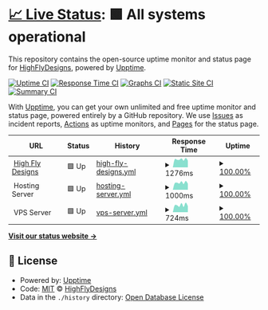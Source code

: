# [📈 Live Status](https://HighFlyDesigns.github.io/status): <!--live status--> **🟩 All systems operational**

This repository contains the open-source uptime monitor and status page for [HighFlyDesigns](https://HighFlyDesigns.github.io/status), powered by [Upptime](https://github.com/upptime/upptime).

[![Uptime CI](https://github.com/HighFlyDesigns/status/workflows/Uptime%20CI/badge.svg)](https://github.com/upptime/upptime/actions?query=workflow%3A%22Uptime+CI%22)
[![Response Time CI](https://github.com/HighFlyDesigns/status/workflows/Response%20Time%20CI/badge.svg)](https://github.com/upptime/upptime/actions?query=workflow%3A%22Response+Time+CI%22)
[![Graphs CI](https://github.com/HighFlyDesigns/status/workflows/Graphs%20CI/badge.svg)](https://github.com/upptime/upptime/actions?query=workflow%3A%22Graphs+CI%22)
[![Static Site CI](https://github.com/HighFlyDesigns/status/workflows/Static%20Site%20CI/badge.svg)](https://github.com/upptime/upptime/actions?query=workflow%3A%22Static+Site+CI%22)
[![Summary CI](https://github.com/HighFlyDesigns/status/workflows/Summary%20CI/badge.svg)](https://github.com/upptime/upptime/actions?query=workflow%3A%22Summary+CI%22)

With [Upptime](https://upptime.js.org), you can get your own unlimited and free uptime monitor and status page, powered entirely by a GitHub repository. We use [Issues](https://github.com/HighFlyDesigns/status/issues) as incident reports, [Actions](https://github.com/HighFlyDesigns/status/actions) as uptime monitors, and [Pages](https://HighFlyDesigns.github.io/status) for the status page.

<!--start: status pages-->
<!-- This summary is generated by Upptime (https://github.com/upptime/upptime) -->
<!-- Do not edit this manually, your changes will be overwritten -->
<!-- prettier-ignore -->
| URL | Status | History | Response Time | Uptime |
| --- | ------ | ------- | ------------- | ------ |
| <img alt="" src="https://favicons.githubusercontent.com/highflydesigns.com" height="13"> [High Fly Designs](https://highflydesigns.com) | 🟩 Up | [high-fly-designs.yml](https://github.com/HighFlyDesigns/status/commits/HEAD/history/high-fly-designs.yml) | <details><summary><img alt="Response time graph" src="./graphs/high-fly-designs/response-time-week.png" height="20"> 1276ms</summary><br><a href="https://status.highflydesigns.com/history/high-fly-designs"><img alt="Response time 1575" src="https://img.shields.io/endpoint?url=https%3A%2F%2Fraw.githubusercontent.com%2FHighFlyDesigns%2Fstatus%2FHEAD%2Fapi%2Fhigh-fly-designs%2Fresponse-time.json"></a><br><a href="https://status.highflydesigns.com/history/high-fly-designs"><img alt="24-hour response time 1529" src="https://img.shields.io/endpoint?url=https%3A%2F%2Fraw.githubusercontent.com%2FHighFlyDesigns%2Fstatus%2FHEAD%2Fapi%2Fhigh-fly-designs%2Fresponse-time-day.json"></a><br><a href="https://status.highflydesigns.com/history/high-fly-designs"><img alt="7-day response time 1276" src="https://img.shields.io/endpoint?url=https%3A%2F%2Fraw.githubusercontent.com%2FHighFlyDesigns%2Fstatus%2FHEAD%2Fapi%2Fhigh-fly-designs%2Fresponse-time-week.json"></a><br><a href="https://status.highflydesigns.com/history/high-fly-designs"><img alt="30-day response time 2007" src="https://img.shields.io/endpoint?url=https%3A%2F%2Fraw.githubusercontent.com%2FHighFlyDesigns%2Fstatus%2FHEAD%2Fapi%2Fhigh-fly-designs%2Fresponse-time-month.json"></a><br><a href="https://status.highflydesigns.com/history/high-fly-designs"><img alt="1-year response time 1652" src="https://img.shields.io/endpoint?url=https%3A%2F%2Fraw.githubusercontent.com%2FHighFlyDesigns%2Fstatus%2FHEAD%2Fapi%2Fhigh-fly-designs%2Fresponse-time-year.json"></a></details> | <details><summary><a href="https://status.highflydesigns.com/history/high-fly-designs">100.00%</a></summary><a href="https://status.highflydesigns.com/history/high-fly-designs"><img alt="All-time uptime 100.00%" src="https://img.shields.io/endpoint?url=https%3A%2F%2Fraw.githubusercontent.com%2FHighFlyDesigns%2Fstatus%2FHEAD%2Fapi%2Fhigh-fly-designs%2Fuptime.json"></a><br><a href="https://status.highflydesigns.com/history/high-fly-designs"><img alt="24-hour uptime 100.00%" src="https://img.shields.io/endpoint?url=https%3A%2F%2Fraw.githubusercontent.com%2FHighFlyDesigns%2Fstatus%2FHEAD%2Fapi%2Fhigh-fly-designs%2Fuptime-day.json"></a><br><a href="https://status.highflydesigns.com/history/high-fly-designs"><img alt="7-day uptime 100.00%" src="https://img.shields.io/endpoint?url=https%3A%2F%2Fraw.githubusercontent.com%2FHighFlyDesigns%2Fstatus%2FHEAD%2Fapi%2Fhigh-fly-designs%2Fuptime-week.json"></a><br><a href="https://status.highflydesigns.com/history/high-fly-designs"><img alt="30-day uptime 100.00%" src="https://img.shields.io/endpoint?url=https%3A%2F%2Fraw.githubusercontent.com%2FHighFlyDesigns%2Fstatus%2FHEAD%2Fapi%2Fhigh-fly-designs%2Fuptime-month.json"></a><br><a href="https://status.highflydesigns.com/history/high-fly-designs"><img alt="1-year uptime 100.00%" src="https://img.shields.io/endpoint?url=https%3A%2F%2Fraw.githubusercontent.com%2FHighFlyDesigns%2Fstatus%2FHEAD%2Fapi%2Fhigh-fly-designs%2Fuptime-year.json"></a></details>
| <img alt="" src="https://favicons.githubusercontent.com/null" height="13"> Hosting Server | 🟩 Up | [hosting-server.yml](https://github.com/HighFlyDesigns/status/commits/HEAD/history/hosting-server.yml) | <details><summary><img alt="Response time graph" src="./graphs/hosting-server/response-time-week.png" height="20"> 1000ms</summary><br><a href="https://status.highflydesigns.com/history/hosting-server"><img alt="Response time 987" src="https://img.shields.io/endpoint?url=https%3A%2F%2Fraw.githubusercontent.com%2FHighFlyDesigns%2Fstatus%2FHEAD%2Fapi%2Fhosting-server%2Fresponse-time.json"></a><br><a href="https://status.highflydesigns.com/history/hosting-server"><img alt="24-hour response time 1157" src="https://img.shields.io/endpoint?url=https%3A%2F%2Fraw.githubusercontent.com%2FHighFlyDesigns%2Fstatus%2FHEAD%2Fapi%2Fhosting-server%2Fresponse-time-day.json"></a><br><a href="https://status.highflydesigns.com/history/hosting-server"><img alt="7-day response time 1000" src="https://img.shields.io/endpoint?url=https%3A%2F%2Fraw.githubusercontent.com%2FHighFlyDesigns%2Fstatus%2FHEAD%2Fapi%2Fhosting-server%2Fresponse-time-week.json"></a><br><a href="https://status.highflydesigns.com/history/hosting-server"><img alt="30-day response time 999" src="https://img.shields.io/endpoint?url=https%3A%2F%2Fraw.githubusercontent.com%2FHighFlyDesigns%2Fstatus%2FHEAD%2Fapi%2Fhosting-server%2Fresponse-time-month.json"></a><br><a href="https://status.highflydesigns.com/history/hosting-server"><img alt="1-year response time 999" src="https://img.shields.io/endpoint?url=https%3A%2F%2Fraw.githubusercontent.com%2FHighFlyDesigns%2Fstatus%2FHEAD%2Fapi%2Fhosting-server%2Fresponse-time-year.json"></a></details> | <details><summary><a href="https://status.highflydesigns.com/history/hosting-server">100.00%</a></summary><a href="https://status.highflydesigns.com/history/hosting-server"><img alt="All-time uptime 100.00%" src="https://img.shields.io/endpoint?url=https%3A%2F%2Fraw.githubusercontent.com%2FHighFlyDesigns%2Fstatus%2FHEAD%2Fapi%2Fhosting-server%2Fuptime.json"></a><br><a href="https://status.highflydesigns.com/history/hosting-server"><img alt="24-hour uptime 100.00%" src="https://img.shields.io/endpoint?url=https%3A%2F%2Fraw.githubusercontent.com%2FHighFlyDesigns%2Fstatus%2FHEAD%2Fapi%2Fhosting-server%2Fuptime-day.json"></a><br><a href="https://status.highflydesigns.com/history/hosting-server"><img alt="7-day uptime 100.00%" src="https://img.shields.io/endpoint?url=https%3A%2F%2Fraw.githubusercontent.com%2FHighFlyDesigns%2Fstatus%2FHEAD%2Fapi%2Fhosting-server%2Fuptime-week.json"></a><br><a href="https://status.highflydesigns.com/history/hosting-server"><img alt="30-day uptime 100.00%" src="https://img.shields.io/endpoint?url=https%3A%2F%2Fraw.githubusercontent.com%2FHighFlyDesigns%2Fstatus%2FHEAD%2Fapi%2Fhosting-server%2Fuptime-month.json"></a><br><a href="https://status.highflydesigns.com/history/hosting-server"><img alt="1-year uptime 100.00%" src="https://img.shields.io/endpoint?url=https%3A%2F%2Fraw.githubusercontent.com%2FHighFlyDesigns%2Fstatus%2FHEAD%2Fapi%2Fhosting-server%2Fuptime-year.json"></a></details>
| <img alt="" src="https://favicons.githubusercontent.com/null" height="13"> VPS Server | 🟩 Up | [vps-server.yml](https://github.com/HighFlyDesigns/status/commits/HEAD/history/vps-server.yml) | <details><summary><img alt="Response time graph" src="./graphs/vps-server/response-time-week.png" height="20"> 724ms</summary><br><a href="https://status.highflydesigns.com/history/vps-server"><img alt="Response time 1496" src="https://img.shields.io/endpoint?url=https%3A%2F%2Fraw.githubusercontent.com%2FHighFlyDesigns%2Fstatus%2FHEAD%2Fapi%2Fvps-server%2Fresponse-time.json"></a><br><a href="https://status.highflydesigns.com/history/vps-server"><img alt="24-hour response time 925" src="https://img.shields.io/endpoint?url=https%3A%2F%2Fraw.githubusercontent.com%2FHighFlyDesigns%2Fstatus%2FHEAD%2Fapi%2Fvps-server%2Fresponse-time-day.json"></a><br><a href="https://status.highflydesigns.com/history/vps-server"><img alt="7-day response time 724" src="https://img.shields.io/endpoint?url=https%3A%2F%2Fraw.githubusercontent.com%2FHighFlyDesigns%2Fstatus%2FHEAD%2Fapi%2Fvps-server%2Fresponse-time-week.json"></a><br><a href="https://status.highflydesigns.com/history/vps-server"><img alt="30-day response time 664" src="https://img.shields.io/endpoint?url=https%3A%2F%2Fraw.githubusercontent.com%2FHighFlyDesigns%2Fstatus%2FHEAD%2Fapi%2Fvps-server%2Fresponse-time-month.json"></a><br><a href="https://status.highflydesigns.com/history/vps-server"><img alt="1-year response time 1174" src="https://img.shields.io/endpoint?url=https%3A%2F%2Fraw.githubusercontent.com%2FHighFlyDesigns%2Fstatus%2FHEAD%2Fapi%2Fvps-server%2Fresponse-time-year.json"></a></details> | <details><summary><a href="https://status.highflydesigns.com/history/vps-server">100.00%</a></summary><a href="https://status.highflydesigns.com/history/vps-server"><img alt="All-time uptime 100.00%" src="https://img.shields.io/endpoint?url=https%3A%2F%2Fraw.githubusercontent.com%2FHighFlyDesigns%2Fstatus%2FHEAD%2Fapi%2Fvps-server%2Fuptime.json"></a><br><a href="https://status.highflydesigns.com/history/vps-server"><img alt="24-hour uptime 100.00%" src="https://img.shields.io/endpoint?url=https%3A%2F%2Fraw.githubusercontent.com%2FHighFlyDesigns%2Fstatus%2FHEAD%2Fapi%2Fvps-server%2Fuptime-day.json"></a><br><a href="https://status.highflydesigns.com/history/vps-server"><img alt="7-day uptime 100.00%" src="https://img.shields.io/endpoint?url=https%3A%2F%2Fraw.githubusercontent.com%2FHighFlyDesigns%2Fstatus%2FHEAD%2Fapi%2Fvps-server%2Fuptime-week.json"></a><br><a href="https://status.highflydesigns.com/history/vps-server"><img alt="30-day uptime 100.00%" src="https://img.shields.io/endpoint?url=https%3A%2F%2Fraw.githubusercontent.com%2FHighFlyDesigns%2Fstatus%2FHEAD%2Fapi%2Fvps-server%2Fuptime-month.json"></a><br><a href="https://status.highflydesigns.com/history/vps-server"><img alt="1-year uptime 100.00%" src="https://img.shields.io/endpoint?url=https%3A%2F%2Fraw.githubusercontent.com%2FHighFlyDesigns%2Fstatus%2FHEAD%2Fapi%2Fvps-server%2Fuptime-year.json"></a></details>

<!--end: status pages-->

[**Visit our status website →**](https://HighFlyDesigns.github.io/status)

## 📄 License

- Powered by: [Upptime](https://github.com/upptime/upptime)
- Code: [MIT](./LICENSE) © [HighFlyDesigns](https://HighFlyDesigns.github.io/status)
- Data in the `./history` directory: [Open Database License](https://opendatacommons.org/licenses/odbl/1-0/)
